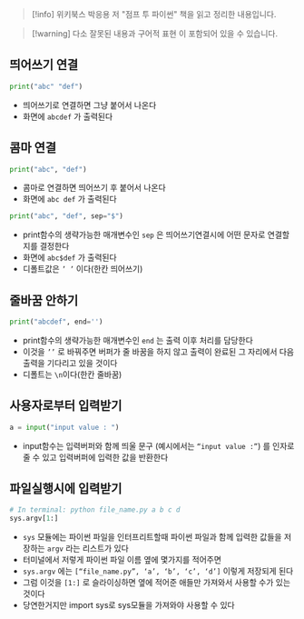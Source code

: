 > [!info] 위키북스 박응용 저 "점프 투 파이썬" 책을 읽고 정리한 내용입니다.

> [!warning] 다소 잘못된 내용과 구어적 표현 이 포함되어 있을 수 있습니다.

## 띄어쓰기 연결

```python
print("abc" "def")
```

- 띄어쓰기로 연결하면 그냥 붙어서 나온다
- 화면에 `abcdef` 가 출력된다

## 콤마 연결

```python
print("abc", "def")
```

- 콤마로 연결하면 띄어쓰기 후 붙어서 나온다
- 화면에 `abc def` 가 출력된다

```python
print("abc", "def", sep="$")
```

- print함수의 생략가능한 매개변수인 `sep` 은 띄어쓰기연결시에 어떤 문자로 연결할지를 결정한다
- 화면에 `abc$def` 가 출력된다
- 디폴트값은 `’ ’` 이다(한칸 띄어쓰기)

## 줄바꿈 안하기

```python
print("abcdef", end='')
```

- print함수의 생략가능한 매개변수인 `end` 는 출력 이후 처리를 담당한다
- 이것을 `’’` 로 바꿔주면 버퍼가 줄 바꿈을 하지 않고 출력이 완료된 그 자리에서 다음 출력을 기다리고 있을 것이다
- 디폴트는 `\n`이다(한칸 줄바꿈)

## 사용자로부터 입력받기

```python
a = input("input value : ")
```

- input함수는 입력버퍼와 함께 띄울 문구 (예시에서는 `“input value :”`) 를 인자로 줄 수 있고 입력버퍼에 입력한 값을 반환한다

## 파일실행시에 입력받기

```python
# In terminal: python file_name.py a b c d
sys.argv[1:]
```

- `sys` 모듈에는 파이썬 파일을 인터프리트할때 파이썬 파일과 함께 입력한 값들을 저장하는 `argv` 라는 리스트가 있다
- 터미널에서 저렇게 파이썬 파일 이름 옆에 몇가지를 적어주면
- `sys.argv` 에는 `[“file_name.py”, ‘a’, ‘b’, ‘c’, ‘d’]` 이렇게 저장되게 된다
- 그럼 이것을 `[1:]` 로 슬라이싱하면 옆에 적어준 애들만 가져와서 사용할 수가 있는 것이다
- 당연한거지만 import sys로 sys모듈을 가져와야 사용할 수 있다